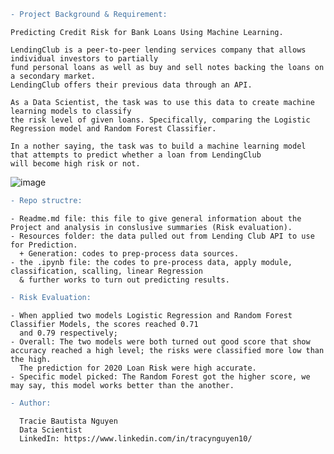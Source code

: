 ```diff
- Project Background & Requirement: 
```
  
    Predicting Credit Risk for Bank Loans Using Machine Learning.
    
    LendingClub is a peer-to-peer lending services company that allows individual investors to partially 
    fund personal loans as well as buy and sell notes backing the loans on a secondary market. 
    LendingClub offers their previous data through an API.

    As a Data Scientist, the task was to use this data to create machine learning models to classify 
    the risk level of given loans. Specifically, comparing the Logistic Regression model and Random Forest Classifier.

    In a nother saying, the task was to build a machine learning model that attempts to predict whether a loan from LendingClub 
    will become high risk or not. 
    
![image](https://user-images.githubusercontent.com/93897775/167738846-b2e2a6ac-a8ae-4653-9dd0-94a9d055f0b8.png)

```diff
- Repo structre:
```

    - Readme.md file: this file to give general information about the Project and analysis in conslusive summaries (Risk evaluation). 
    - Resources folder: the data pulled out from Lending Club API to use for Prediction.
      + Generation: codes to prep-process data sources. 
    - the .ipynb file: the codes to pre-process data, apply module, classification, scalling, linear Regression 
      & further works to turn out predicting results. 

```diff
- Risk Evaluation:
```
    - When applied two models Logistic Regression and Random Forest Classifier Models, the scores reached 0.71 
      and 0.79 respectively; 
    - Overall: The two models were both turned out good score that show accuracy reached a high level; the risks were classified more low than the high.
      The prediction for 2020 Loan Risk were high accurate. 
    - Specific model picked: The Random Forest got the higher score, we may say, this model works better than the another. 
      
```diff
- Author:
```

      Tracie Bautista Nguyen
      Data Scientist 
      LinkedIn: https://www.linkedin.com/in/tracynguyen10/
      

